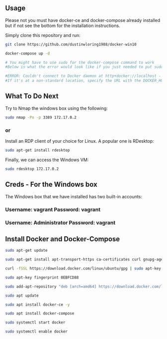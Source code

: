 ## Usage

Please not you must have docker-ce and docker-compose already installed but if not see the bottom for the installation instructions.


Simply clone this repository and run:

```bash
git clone https://github.com/dustinwloring1988/docker-win10

docker-compose up -d  

# You might have to use sudo for the docker-compose command to work
#Below is what the error would look like if you just needed to put sudo in front of it.

#ERROR: Couldn't connect to Docker daemon at http+docker://localhost - is it running?
#If it's at a non-standard location, specify the URL with the DOCKER_HOST environment variable.

```


## What To Do Next


Try to Nmap the windows box using the following:
```bash
sudo nmap -Pn -p 3389 172.17.0.2
```

### or 

Install an RDP client of your choice for Linux. A popular one is RDesktop:

```bash
sudo apt-get install rdesktop
```

Finally, we can access the Windows VM:
```bash
sudo rdesktop 172.17.0.2
```


## Creds - For the Windows box

The Windows box that we have installed has two built-in accounts:

### Username: vagrant Password: vagrant

### Username: Administrator Password: vagrant

## Install Docker and Docker-Compose

```bash
sudo apt-get update

sudo apt-get install apt-transport-https ca-certificates curl gnupg-agent software-properties-common

curl -fSSL https://download.docker.com/linux/ubuntu/gpg | sudo apt-key add

sudo apt-key fingerprint 0EBFCD88

sudo add-apt-repository "deb [arch=amd64] https://download.docker.com/linux/ubuntu $(lsb_release -cs) stable"

sudo apt update

sudo apt install docker-ce -y

sudo apt install docker-compose

sudo systemctl start docker

sudo systemctl enable docker
```
